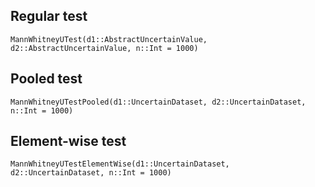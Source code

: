 
## Regular test

```@docs
MannWhitneyUTest(d1::AbstractUncertainValue, d2::AbstractUncertainValue, n::Int = 1000)
```

## Pooled test

```@docs
MannWhitneyUTestPooled(d1::UncertainDataset, d2::UncertainDataset, n::Int = 1000)
```

## Element-wise test

```@docs
MannWhitneyUTestElementWise(d1::UncertainDataset, d2::UncertainDataset, n::Int = 1000)
```
